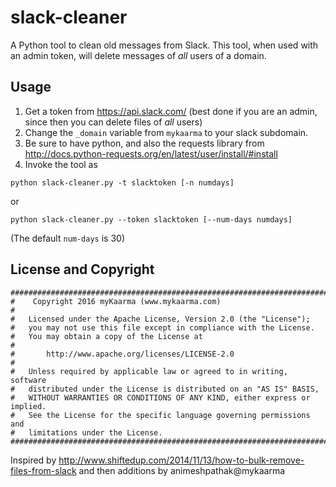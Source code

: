 # slack-cleaner
A Python tool to clean old messages from Slack. This tool, when used with an admin token, will delete messages of _all_ users of a domain.

## Usage
1. Get a token from https://api.slack.com/ (best done if you are an admin, since then you can delete files of _all_ users)
2. Change the `_domain` variable from `mykaarma` to your slack subdomain.
3. Be sure to have python, and also the requests library from http://docs.python-requests.org/en/latest/user/install/#install
4. Invoke the tool as
```
python slack-cleaner.py -t slacktoken [-n numdays]
``` 
or 
```
python slack-cleaner.py --token slacktoken [--num-days numdays]
```
(The default `num-days` is 30)

## License and Copyright
```
##############################################################################################
#    Copyright 2016 myKaarma (www.mykaarma.com)
#
#   Licensed under the Apache License, Version 2.0 (the "License");
#   you may not use this file except in compliance with the License.
#   You may obtain a copy of the License at
#
#       http://www.apache.org/licenses/LICENSE-2.0
#
#   Unless required by applicable law or agreed to in writing, software
#   distributed under the License is distributed on an "AS IS" BASIS,
#   WITHOUT WARRANTIES OR CONDITIONS OF ANY KIND, either express or implied.
#   See the License for the specific language governing permissions and
#   limitations under the License.
##############################################################################################
```
Inspired by http://www.shiftedup.com/2014/11/13/how-to-bulk-remove-files-from-slack and then additions by animeshpathak@mykaarma

